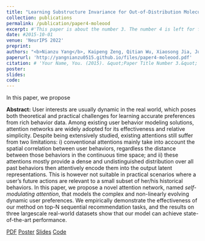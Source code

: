 ```yaml
---
title: "Learning Substructure Invariance for Out-of-Distribution Molecular Representations"
collection: publications
permalink: /publication/paper4-moleood
excerpt: #'This paper is about the number 3. The number 4 is left for future work.'
date: #2015-10-01
venue: 'NeurIPS 2022'
preprint:
authors: "<b>Nianzu Yang</b>, Kaipeng Zeng, Qitian Wu, Xiaosong Jia, Junchi Yan"
paperurl: 'http://yangnianzu0515.github.io/files/paper4-moleood.pdf'
citation: # 'Your Name, You. (2015). &quot;Paper Title Number 3.&quot; <i>Journal 1</i>. 1(3).'
poster: 
slides: 
code: 
---
```

In this paper, we propose 

**Abstract:** User interests are usually dynamic in the real world, which poses both theoretical and practical challenges for learning accurate preferences from rich behavior data. Among existing user behavior modeling solutions, attention networks are widely adopted for its effectiveness and relative simplicity. Despite being extensively studied, existing attentions still suffer from two limitations: i) conventional attentions mainly take into account the spatial correlation between user behaviors, regardless the distance between those behaviors in the continuous time space; and ii) these attentions mostly provide a dense and undistinguished distribution over all past behaviors then attentively encode them into the output latent representations. This is however not suitable in practical scenarios where a user’s future actions are relevant to a small subset of her/his historical behaviors. In this paper, we propose a novel attention network, named *self-modulating attention*, that models the complex and non-linearly evolving dynamic user preferences. We empirically demonstrate the effectiveness of our method on top-N sequential recommendation tasks, and the results on three largescale real-world datasets show that our model can achieve state-of-the-art performance.

[PDF](http://yangnianzu0515.github.io/files/paper2-self-modulating_attention.pdf)
[Poster](http://yangnianzu0515.github.io/poster/paper2-poster-self-modulating_attention.pdf)
[Slides](http://yangnianzu0515.github.io/slides/paper2-slides-self-modulating_attention.pdf)
[Code](https://github.com/cchao0116/SMACTREC-ICML21)
